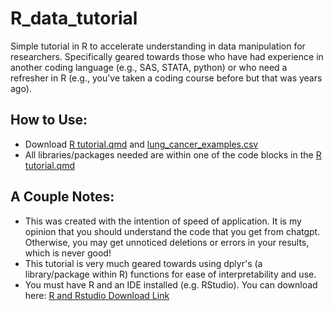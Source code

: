 # R_data_tutorial
Simple tutorial in R to accelerate understanding in data manipulation for researchers. Specifically geared towards those who have had experience in another coding language (e.g., SAS, STATA, python) or who need a refresher in R (e.g., you've taken a coding course before but that was years ago).

## How to Use:
- Download [R tutorial.qmd](https://github.com/reigningforest/R_data_tutorial/blob/main/R%20tutorial.qmd) and [lung_cancer_examples.csv](https://github.com/reigningforest/R_data_tutorial/blob/main/lung_cancer_examples.csv)
- All libraries/packages needed are within one of the code blocks in the [R tutorial.qmd](https://github.com/reigningforest/R_data_tutorial/blob/main/R%20tutorial.qmd)

## A Couple Notes:
- This was created with the intention of speed of application. It is my opinion that you should understand the code that you get from chatgpt. Otherwise, you may get unnoticed deletions or errors in your results, which is never good!
- This tutorial is very much geared towards using dplyr's (a library/package within R) functions for ease of interpretability and use.
- You must have R and an IDE installed (e.g. RStudio). You can download here: [R and Rstudio Download Link](https://www.rstudio.com/products/rstudio/download/)
